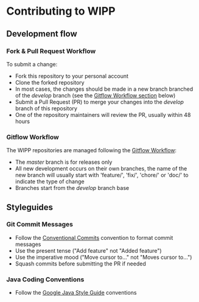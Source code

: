 # Contributing to WIPP

## Development flow

### Fork & Pull Request Workflow

To submit a change:
* Fork this repository to your personal account
* Clone the forked repository
* In most cases, the changes should be made in a new branch branched of the *develop* branch (see the [Gitflow Workflow section](#gitflow-workflow) below)
* Submit a Pull Request (PR) to merge your changes into the *develop* branch of this repository
* One of the repository maintainers will review the PR, usually within 48 hours

### Gitflow Workflow

The WIPP repositories are managed following the [Gitflow Workflow](https://www.atlassian.com/git/tutorials/comparing-workflows/gitflow-workflow):
* The *master* branch is for releases only
* All new development occurs on their own branches, the name of the new branch will usually start with 'feature/', 'fix/', 'chore/' or 'doc/' to indicate the type of change
* Branches start from the *develop* branch base

## Styleguides

### Git Commit Messages

* Follow the [Conventional Commits](https://www.conventionalcommits.org/en/v1.0.0-beta.4/) convention to format commit messages
* Use the present tense ("Add feature" not "Added feature")
* Use the imperative mood ("Move cursor to..." not "Moves cursor to...")
* Squash commits before submitting the PR if needed

### Java Coding Conventions

* Follow the [Google Java Style Guide](https://google.github.io/styleguide/javaguide.html) conventions